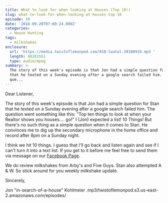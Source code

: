 ```yaml
---
title: What to look for when looking at Houses (Top 10!)
slug: what-to-look-for-when-looking-at-houses-top-10
episode: 10
date: '2018-09-20T07:00:24.000Z'
categories:
  - House Hunting
tags:
  - milkshakes
enclosure:
  url: 'https://media.twistoflemonpod.com/010-lwatol-20180919.mp3 '
  length: 48281551
  type: audio/mpeg
summary: >-
  The story of this week's episode is that Jon had a simple question for Stan
  that he texted on a Sunday evening after a google search failed him. The
  que...
---
```


Dear Listener,

The story of this week's episode is that Jon had a simple question for Stan that he texted on a Sunday evening after a google search failed him. The question went something like this: "Top ten things to look at when your Realtor shows you houses.... go!" I (Jon) expected a list! 10 Things! But there's no such thing as a simple question when it comes to Stan. He convinces me to dig up the secondary microphone in the home office and record after 8pm on a Sunday night.

I think we hit 10 things. I guess that I'll go back and listen again and see if I can't turn it into a text list. If you get to it before me feel free to send them via message on our [Facebook Page](https://facebook.com/twistoflemonpod).

We do review milkshakes from Arby's and Five Guys. Stan also attempted A & W. So stick around for you weekly milkshake update.

Sincerely,

Jon "in-search-of-a-house" Kohlmeier
.mp3/twistoflemonpod.s3.us-east-2.amazonaws.com/episodes/
